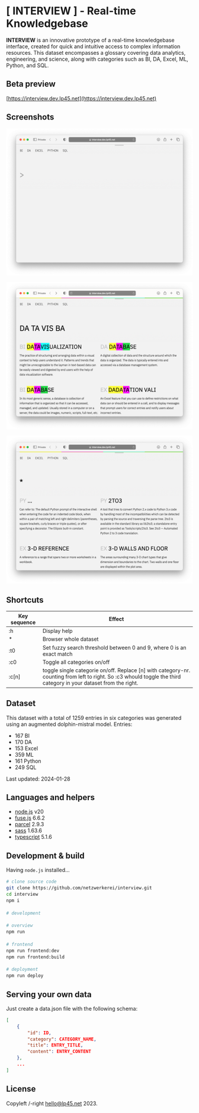 
# [ INTERVIEW ] - Real-time Knowledgebase

**INTERVIEW**  is an innovative prototype of a real-time knowledgebase interface, created for quick and intuitive access to complex information resources. This dataset encompasses a glossary covering data analytics, engineering, and science, along with categories such as BI, DA, Excel, ML, Python, and SQL.

## Beta preview

[https://interview.dev.lp45.net](https://interview.dev.lp45.net)

## Screenshots

![screenshot](screenshot.png)

![screenshot2](screenshot2.png)

![screenshot3](screenshot3.png)

## Shortcuts

|Key sequence|Effect|
|-|-|
|:h|Display help|
|*|Browser whole dataset|
|:t0|Set fuzzy search threshold between 0 and 9, where 0 is an exact match|
|:c0|Toggle all categories on/off|
|:c[n]|toggle single categorie on/off. Replace [n] with category-nr. counting from left to right. So :c3 whould toggle the third category in your dataset from the right.|

## Dataset

This dataset with a total of 1259 entries in six categories was generated using an augmented dolphin-mistral model. Entries:

* 167 BI
* 170 DA
* 153 Excel
* 359 ML
* 161 Python
* 249 SQL

Last updated: 2024-01-28

## Languages and helpers

- [node.js](https://nodejs.org/en) v20
- [fuse.js](https://www.fusejs.io) 6.6.2
- [parcel](https://en.parceljs.org/getting_started.html) 2.9.3
- [sass](https://sass-lang.com) 1.63.6
- [typescript](https://www.typescriptlang.org)  5.1.6


## Development & build

Having `node.js` installed...

```bash
# clone source code
git clone https://github.com/netzwerkerei/interview.git
cd interview
npm i

# development

# overview
npm run

# frontend
npm run frontend:dev
npm run frontend:build    

# deployment
npm run deploy
```

## Serving your own data

Just create a data.json file with the following schema:

```json
[
    {
        "id": ID,
        "category": CATEGORY_NAME,
        "title": ENTRY_TITLE,
        "content": ENTRY_CONTENT
    },
    ...
]
```

## License

Copyleft /-right hello@lp45.net 2023.
